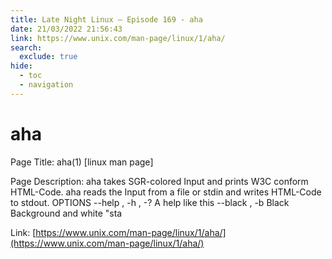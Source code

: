 ```yaml
---
title: Late Night Linux – Episode 169 - aha
date: 21/03/2022 21:56:43
link: https://www.unix.com/man-page/linux/1/aha/
search:
  exclude: true
hide:
  - toc
  - navigation
---
```


# aha

Page Title: aha(1)  [linux man page]

Page Description: aha takes SGR-colored Input and prints W3C conform HTML-Code. aha reads the Input from a file or stdin and writes HTML-Code to stdout. OPTIONS --help , -h , -? A help like this --black , -b Black Background and white &quot;sta 

Link: [https://www.unix.com/man-page/linux/1/aha/](https://www.unix.com/man-page/linux/1/aha/)